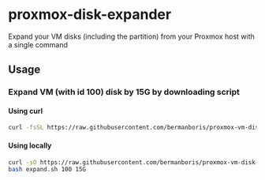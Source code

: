 # proxmox-disk-expander
Expand your VM disks (including the partition) from your Proxmox host with a single command

## Usage

### Expand VM (with id 100) disk by 15G by downloading script

#### Using curl 
```bash
curl -fsSL https://raw.githubusercontent.com/bermanboris/proxmox-vm-disk-expander/main/expand.sh | bash -s -- 100 5G
```


#### Using locally
```bash
curl -sO https://raw.githubusercontent.com/bermanboris/proxmox-vm-disk-expander/main/expand.sh
bash expand.sh 100 15G
```
